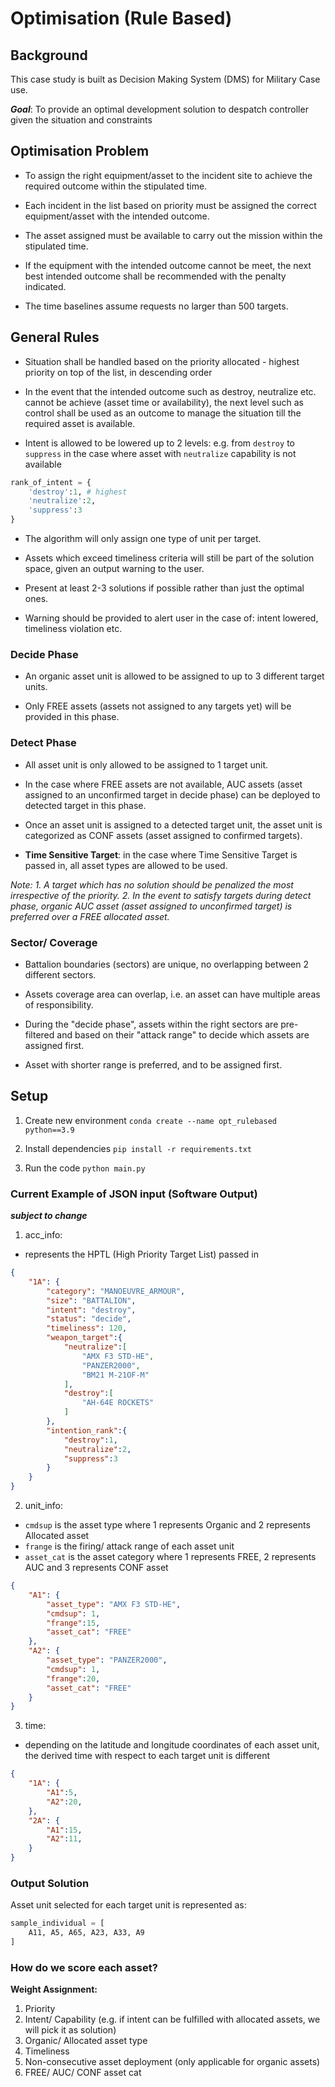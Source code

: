 # Optimisation (Rule Based)

## Background

This case study is built as Decision Making System (DMS) for Military Case use.

***Goal***: To provide an optimal development solution to despatch controller given the situation and constraints

## Optimisation Problem

- To assign the right equipment/asset to the incident site to achieve the required outcome within the stipulated time.

- Each incident in the list based on priority must be assigned the correct equipment/asset with the intended outcome.

- The asset assigned must be available to carry out the mission within the stipulated time.

- If the equipment with the intended outcome cannot be meet, the next best intended outcome shall be recommended with the penalty indicated.

- The time baselines assume requests no larger than 500 targets.

## General Rules

- Situation shall be handled based on the priority allocated - highest priority on top of the list, in descending order

- In the event that the intended outcome such as destroy, neutralize etc. cannot be achieve (asset time or availability), the next level such as control shall be used as an outcome to manage the situation till the required asset is available.

- Intent is allowed to be lowered up to 2 levels: e.g. from `destroy` to `suppress` in the case where asset with `neutralize` capability is not available

```python
rank_of_intent = {
    'destroy':1, # highest
    'neutralize':2,
    'suppress':3
}
```

- The algorithm will only assign one type of unit per target.

- Assets which exceed timeliness criteria will still be part of the solution space, given an output warning to the user.

- Present at least 2-3 solutions if possible rather than just the optimal ones.

- Warning should be provided to alert user in the case of: intent lowered, timeliness violation etc.

### Decide Phase

- An organic asset unit is allowed to be assigned to up to 3 different target units.

- Only FREE assets (assets not assigned to any targets yet) will be provided in this phase.

### Detect Phase

- All asset unit is only allowed to be assigned to 1 target unit.

- In the case where FREE assets are not available, AUC assets (asset assigned to an unconfirmed target in decide phase) can be deployed to detected target in this phase.

- Once an asset unit is assigned to a detected target unit, the asset unit is categorized as CONF assets (asset assigned to confirmed targets).

- **Time Sensitive Target**: in the case where Time Sensitive Target is passed in, all asset types are allowed to be used.

*Note:*
*1. A target which has no solution should be penalized the most irrespective of the priority.*
*2. In the event to satisfy targets during detect phase, organic AUC asset (asset assigned to unconfirmed target) is preferred over a FREE allocated asset.*

### Sector/ Coverage

- Battalion boundaries (sectors) are unique, no overlapping between 2 different sectors.

- Assets coverage area can overlap, i.e. an asset can have multiple areas of responsibility.

- During the "decide phase", assets within the right sectors are pre-filtered and based on their "attack range" to decide which assets are assigned first.

- Asset with shorter range is preferred, and to be assigned first.

## Setup

1. Create new environment
`conda create --name opt_rulebased python==3.9`

2. Install dependencies
`pip install -r requirements.txt`

3. Run the code
`python main.py`

### Current Example of JSON input (Software Output)
***subject to change***
1. acc_info:
- represents the HPTL (High Priority Target List) passed in

```json
{
    "1A": {
        "category": "MANOEUVRE_ARMOUR",
        "size": "BATTALION",
        "intent": "destroy",
        "status": "decide",
        "timeliness": 120,
        "weapon_target":{
            "neutralize":[
                "AMX F3 STD-HE",
                "PANZER2000",
                "BM21 M-21OF-M"
            ],
            "destroy":[
                "AH-64E ROCKETS"
            ]
        },
        "intention_rank":{
            "destroy":1,
            "neutralize":2,
            "suppress":3
        }
    }
}
```

2. unit_info:
- `cmdsup` is the asset type where 1 represents Organic and 2 represents Allocated asset
- `frange` is the firing/ attack range of each asset unit
- `asset_cat` is the asset category where 1 represents FREE, 2 represents AUC and 3 represents CONF asset

```json
{
    "A1": {
        "asset_type": "AMX F3 STD-HE",
        "cmdsup": 1,
        "frange":15,
        "asset_cat": "FREE"
    },
    "A2": {
        "asset_type": "PANZER2000",
        "cmdsup": 1,
        "frange":20,
        "asset_cat": "FREE"
    }
}
```

3. time:
- depending on the latitude and longitude coordinates of each asset unit, the derived time with respect to each target unit is different

```json
{
    "1A": {
        "A1":5,
        "A2":20,
    },
    "2A": {
        "A1":15,
        "A2":11,
    }
}
```


### Output Solution

Asset unit selected for each target unit is represented as:

```python
sample_individual = [
    A11, A5, A65, A23, A33, A9
]
```

### How do we score each asset?

**Weight Assignment:**

1. Priority
2. Intent/ Capability (e.g. if intent can be fulfilled with allocated assets, we will pick it as solution)
3. Organic/ Allocated asset type
4. Timeliness
5. Non-consecutive asset deployment (only applicable for organic assets)
7. FREE/ AUC/ CONF asset cat
